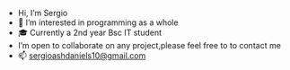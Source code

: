 -  Hi, I’m Sergio
- 👀 I’m interested in programming as a whole
- 🎓 Currently a 2nd year Bsc IT student
-  I’m open to collaborate on any project,please feel free to to contact me
- 📫 sergioashdaniels10@gmail.com
  

<!---
daniels-sergio/daniels-sergio is a ✨ special ✨ repository because its `README.md` (this file) appears on your GitHub profile.
You can click the Preview link to take a look at your changes.
--->
